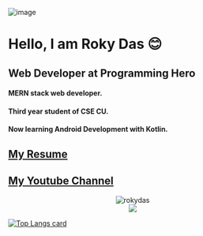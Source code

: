 ![image](https://drive.google.com/uc?export=view&id=1E34QV_xR_nX4QyaKuV-9cQS4CmmDHKpm)

# Hello, I am Roky Das 😊
## Web Developer at Programming Hero

#### MERN stack web developer. 
#### Third year student of CSE CU.
#### Now learning Android Development with Kotlin.

## [My Resume](https://drive.google.com/file/d/1CgI-MBkWILCNSxn4MrJ_EQjRnhFz0sar/view)
## [My Youtube Channel](https://www.youtube.com/channel/UC9EjQgVzxa-Uw_HdYgt-BuQ)

<div style="width: 100%;" align="center">
<img  src="https://github-readme-streak-stats.herokuapp.com/?user=rokydas" alt="rokydas" />
</div>

<div style="width: 100%;" align="center">
<img src="https://github-readme-stats.vercel.app/api?username=rokydas&&show_icons=true&title_color=ffffff&icon_color=bb2acf&text_color=daf7dc&bg_color=151515"/>
</div>

[![Top Langs card](https://github-readme-stats.vercel.app/api/top-langs/?username=rokydas&card_width=550&show_icons=true&theme=radical)](https://github.com/rokydas)
